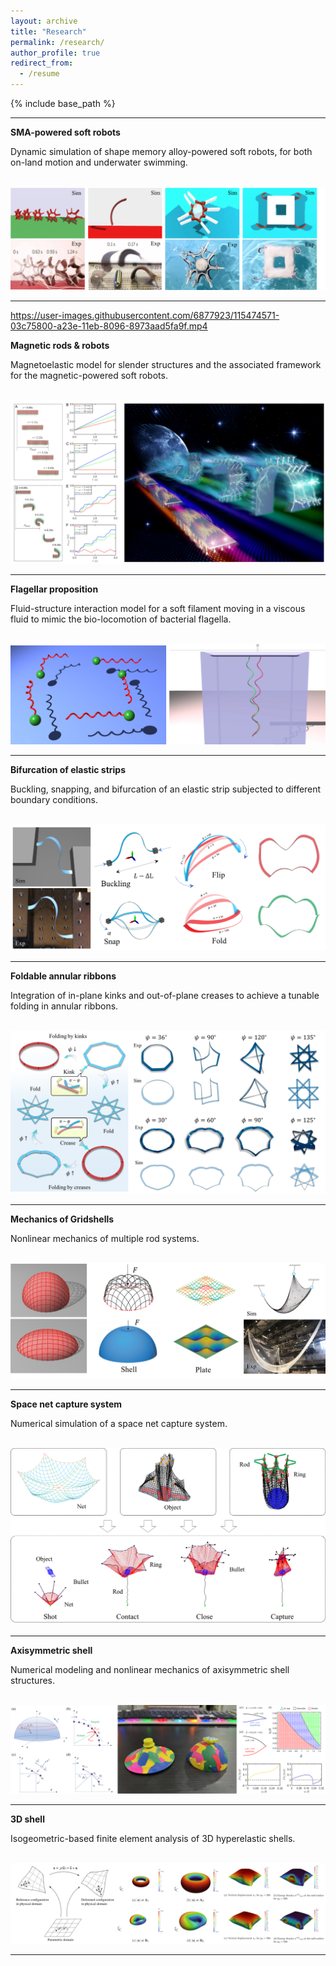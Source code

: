 ```yaml
---
layout: archive
title: "Research"
permalink: /research/
author_profile: true
redirect_from:
  - /resume
---
```


{% include base_path %}

---
  
**SMA-powered soft robots**

Dynamic simulation of shape memory alloy-powered soft robots, for both on-land motion and underwater swimming.

<br/><img src='../images/smarobot.png'>

---

https://user-images.githubusercontent.com/6877923/115474571-03c75800-a23e-11eb-8096-8973aad5fa9f.mp4
  
**Magnetic rods & robots**

Magnetoelastic model for slender structures and the associated framework for the magnetic-powered soft robots.

<br/><img src='../images/magrobot.png'>

---

**Flagellar proposition**

Fluid-structure interaction model for a soft filament moving in a viscous fluid to mimic the bio-locomotion of bacterial flagella.

<br/><img src='../images/flagella.png'>

---

**Bifurcation of elastic strips**

Buckling, snapping, and bifurcation of an elastic strip subjected to different boundary conditions.

<br/><img src='../images/strip.png'>

---

**Foldable annular ribbons**

Integration of in-plane kinks and out-of-plane creases to achieve a tunable folding in annular ribbons.

<br/><img src='../images/ring.png'>

---

**Mechanics of Gridshells**

Nonlinear mechanics of multiple rod systems.

<br/><img src='../images/gridshell.png'>

---

**Space net capture system**

Numerical simulation of a space net capture system.

<br/><img src='../images/net.png'>

---

**Axisymmetric shell**

Numerical modeling and nonlinear mechanics of axisymmetric shell structures.

<br/><img src='../images/axisshell.png'>

---

**3D shell**

Isogeometric-based finite element analysis of 3D hyperelastic shells.

<br/><img src='../images/3dshell.png'>

---
